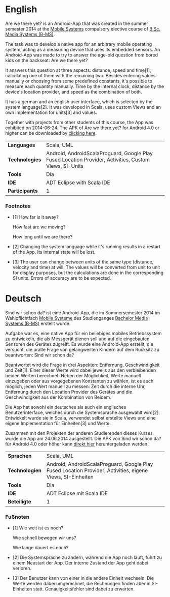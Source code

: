# English

Are we there yet? is an Android-App that was created in the summer semester 2014 at the [Mobile Systems](https://rcl.blackpinguin.de/haw/bms/14ss/MOSY/) compulsory elective course of [B.Sc. Media Systems (B-MS)](https://rcl.blackpinguin.de/haw/bms/).

The task was to develop a native app for an arbitrary mobile operating system, acting as a measuring device that uses its embedded sensors. An Android-App was made to try to answer the age-old question from bored kids on the backseat: Are we there yet?

It answers this question at three aspects: distance, speed and time[1], calculating one of them with the remaining two. Besides entering values manually or choosing from some predefined constants, it's possible to measure each quantity manually. Time by the internal clock, distance by the device's location provider, and speed as the combination of both.

It has a german and an english user interface, which is selected by the system language[2]. It was developed in Scala, uses custom Views and an own implementation for units[3] and values.

Together with projects from other students of this course, the App was exhibited on 2014-06-24. The APK of Are we there yet? for Android 4.0 or higher can be downloaded by [clicking here](https://github.com/Istador/SindWirSchonDa/releases/download/v1.0.0/SindWirSchonDa.apk).

|                  |                                                                                                        |
| ---------------- | ------------------------------------------------------------------------------------------------------ |
| __Languages__    | Scala, UML                                                                                             |
| __Technologies__ | Android, AndroidScalaProguard, Google Play Fused Location Provider, Activities, Custom Views, SI-Units |
| __Tools__        | Dia                                                                                                    |
| __IDE__          | ADT Eclipse with Scala IDE                                                                             |
| __Participants__ | 1                                                                                                      |

### Footnotes

- [1]	How far is it away?
  
  How fast are we moving?
  
  How long until we are there?
- [2]	Changing the system language while it's running results in a restart of the App. Its internal state will be lost.
- [3]	The user can change between units of the same type (distance, velocity and time) at will. The values will be converted from unit to unit for display purposes, but the calculations are done in the corresponding SI units. Errors of accuracy are to be expected.

# Deutsch

Sind wir schon da? ist eine Android-App, die im Sommersemester 2014 im Wahlpflichtfach [Mobile Systeme](https://rcl.blackpinguin.de/haw/bms/14ss/MOSY/de.html) des Studienganges [Bachelor Media Systems (B-MS)](https://rcl.blackpinguin.de/haw/bms/de.html) erstellt wurde.

Aufgabe war es, eine native App für ein beliebiges mobiles Betriebssystem zu entwickeln, die als Messgerät dienen soll und auf die eingebauten Sensoren des Gerätes zugreift. Es wurde eine Android-App erstellt, die versucht, die uralte Frage von gelangweilten Kindern auf dem Rücksitz zu beantworten: Sind wir schon da?

Beantwortet wird die Frage in drei Aspekten: Entfernung, Geschwindigkeit und Zeit[1]. Einer dieser Werte wird dabei jeweils aus den verbleibenden beiden Werten berechnet. Neben der Möglichkeit, Werte manuell einzugeben oder aus vorgegebenen Konstanten zu wählen, ist es auch möglich, jeden Wert manuell zu messen: Zeit durch die interne Uhr, Entfernung durch den Location Provider des Gerätes und die Geschwindigkeit aus der Kombination von Beidem.

Die App hat sowohl ein deutsches als auch ein englisches Benutzerinterface, welches durch die Systemsprache ausgewählt wird[2]. Entwickelt wurde sie in Scala, verwendet selbst erstellte Views und eine eigene Implementation für Einheiten[3] und Werte.

Zusammen mit den Projekten der anderen Studierenden dieses Kurses wurde die App am 24.06.2014 ausgestellt. Die APK von Sind wir schon da? für Android 4.0 oder höher kann [direkt hier](https://github.com/Istador/SindWirSchonDa/releases/download/v1.0.0/SindWirSchonDa.apk) heruntergeladen werden.

|                  |                                                                                                            |
| ---------------- | ---------------------------------------------------------------------------------------------------------- |
| __Sprachen__     | Scala, UML                                                                                                 |
| __Technologien__ | Android, AndroidScalaProguard, Google Play Fused Location Provider, Activities, eigene Views, SI-Einheiten |
| __Tools__        | Dia                                                                                                        |
| __IDE__          | ADT Eclipse mit Scala IDE                                                                                  |
| __Beteiligte__   | 1                                                                                                          |

### Fußnoten

- [1]	Wie weit ist es noch?
  
  Wie schnell bewegen wir uns?
  
  Wie lange dauert es noch?
- [2]	Die Systemsprache zu ändern, während die App noch läuft, führt zu einem Neustart der App. Der interne Zustand der App geht dabei verloren.
- [3]	Der Benutzer kann von einer in die andere Einheit wechseln. Die Werte werden dabei umgerechnet, die Rechnungen finden aber in SI-Einheiten statt. Genauigkeitsfehler sind dabei zu erwarten.
